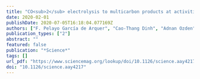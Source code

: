 ```yaml
---
title: "CO<sub>2</sub> electrolysis to multicarbon products at activities greater than 1 A cm<sup>−2</sup>"
date: 2020-02-01
publishDate: 2020-07-05T16:18:04.077169Z
authors: ["F. Pelayo García de Arquer", "Cao-Thang Dinh", "Adnan Ozden", "**Joshua Wicks**", "Christopher McCallum", "Ahmad R. Kirmani", "Dae-Hyun Nam", "Christine Gabardo", "Ali Seifitokaldani", "Xue Wang", "Yuguang C. Li", "Fengwang Li", "Jonathan Edwards", "Lee J. Richter", "Steven J. Thorpe", "David Sinton", "Edward H. Sargent"]
publication_types: ["2"]
abstract: ""
featured: false
publication: "*Science*"
tags: []
url_pdf: "https://www.sciencemag.org/lookup/doi/10.1126/science.aay4217"
doi: "10.1126/science.aay4217"
---
```


